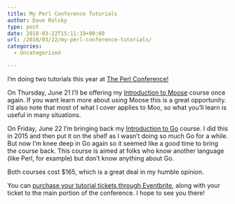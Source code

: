 ```yaml
---
title: My Perl Conference Tutorials
author: Dave Rolsky
type: post
date: 2018-03-22T15:11:19+00:00
url: /2018/03/22/my-perl-conference-tutorials/
categories:
  - Uncategorized

---
```

I&#8217;m doing two tutorials this year at [The Perl Conference!][1]

On Thursday, June 21 I&#8217;ll be offering my [Introduction to Moose][2] course once again. If you want learn more about using Moose this is a great opportunity. I&#8217;d also note that most of what I cover applies to Moo, so what you&#8217;ll learn is useful in many situations.

On Friday, June 22 I&#8217;m bringing back my [Introduction to Go][3] course. I did this in 2015 and then put it on the shelf as I wasn&#8217;t doing so much Go for a while. But now I&#8217;m knee deep in Go again so it seemed like a good time to bring the course back. This course is aimed at folks who know another language (like Perl, for example) but don&#8217;t know anything about Go.

Both courses cost $165, which is a great deal in my humble opinion.

You can [purchase your tutorial tickets through Eventbrite][4], along with your ticket to the main portion of the conference. I hope to see you there!

 [1]: https://perlconference.us/tpc-2018-slc/
 [2]: https://perlconference.us/tpc-2018-slc/session/introduction-to-moose/
 [3]: https://perlconference.us/tpc-2018-slc/session/introduction-to-go/
 [4]: https://www.eventbrite.com/e/the-perl-conference-in-salt-lake-city-2018-tickets-41850611305